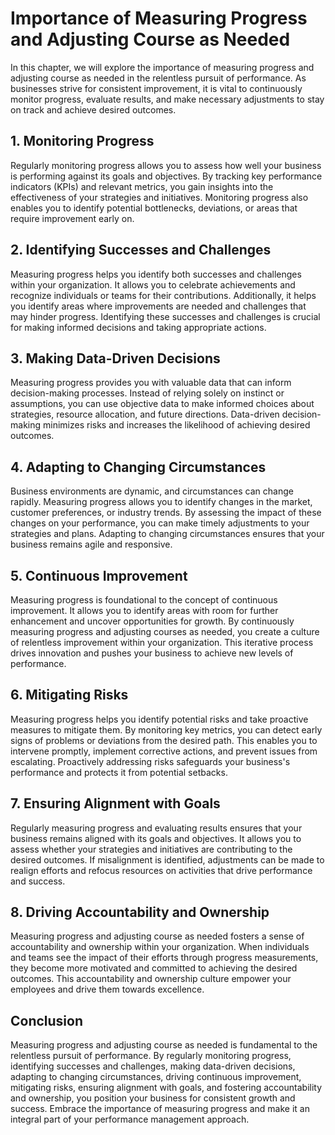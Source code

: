 # Importance of Measuring Progress and Adjusting Course as Needed

In this chapter, we will explore the importance of measuring progress and adjusting course as needed in the relentless pursuit of performance. As businesses strive for consistent improvement, it is vital to continuously monitor progress, evaluate results, and make necessary adjustments to stay on track and achieve desired outcomes.

## 1\. Monitoring Progress

Regularly monitoring progress allows you to assess how well your business is performing against its goals and objectives. By tracking key performance indicators (KPIs) and relevant metrics, you gain insights into the effectiveness of your strategies and initiatives. Monitoring progress also enables you to identify potential bottlenecks, deviations, or areas that require improvement early on.

## 2\. Identifying Successes and Challenges

Measuring progress helps you identify both successes and challenges within your organization. It allows you to celebrate achievements and recognize individuals or teams for their contributions. Additionally, it helps you identify areas where improvements are needed and challenges that may hinder progress. Identifying these successes and challenges is crucial for making informed decisions and taking appropriate actions.

## 3\. Making Data-Driven Decisions

Measuring progress provides you with valuable data that can inform decision-making processes. Instead of relying solely on instinct or assumptions, you can use objective data to make informed choices about strategies, resource allocation, and future directions. Data-driven decision-making minimizes risks and increases the likelihood of achieving desired outcomes.

## 4\. Adapting to Changing Circumstances

Business environments are dynamic, and circumstances can change rapidly. Measuring progress allows you to identify changes in the market, customer preferences, or industry trends. By assessing the impact of these changes on your performance, you can make timely adjustments to your strategies and plans. Adapting to changing circumstances ensures that your business remains agile and responsive.

## 5\. Continuous Improvement

Measuring progress is foundational to the concept of continuous improvement. It allows you to identify areas with room for further enhancement and uncover opportunities for growth. By continuously measuring progress and adjusting courses as needed, you create a culture of relentless improvement within your organization. This iterative process drives innovation and pushes your business to achieve new levels of performance.

## 6\. Mitigating Risks

Measuring progress helps you identify potential risks and take proactive measures to mitigate them. By monitoring key metrics, you can detect early signs of problems or deviations from the desired path. This enables you to intervene promptly, implement corrective actions, and prevent issues from escalating. Proactively addressing risks safeguards your business's performance and protects it from potential setbacks.

## 7\. Ensuring Alignment with Goals

Regularly measuring progress and evaluating results ensures that your business remains aligned with its goals and objectives. It allows you to assess whether your strategies and initiatives are contributing to the desired outcomes. If misalignment is identified, adjustments can be made to realign efforts and refocus resources on activities that drive performance and success.

## 8\. Driving Accountability and Ownership

Measuring progress and adjusting course as needed fosters a sense of accountability and ownership within your organization. When individuals and teams see the impact of their efforts through progress measurements, they become more motivated and committed to achieving the desired outcomes. This accountability and ownership culture empower your employees and drive them towards excellence.

## Conclusion

Measuring progress and adjusting course as needed is fundamental to the relentless pursuit of performance. By regularly monitoring progress, identifying successes and challenges, making data-driven decisions, adapting to changing circumstances, driving continuous improvement, mitigating risks, ensuring alignment with goals, and fostering accountability and ownership, you position your business for consistent growth and success. Embrace the importance of measuring progress and make it an integral part of your performance management approach.
